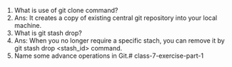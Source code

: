 1) What is use of git clone command?
2) Ans: It creates a copy of existing central git repository into your local machine.
3) What is git stash drop?
4) Ans: When you no longer require a specific stach, you can remove it by git stash drop <stash_id> command.
5) Name some advance operations in Git.# class-7-exercise-part-1

